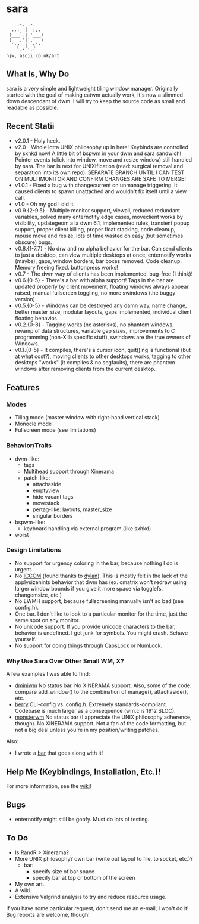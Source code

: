 sara
=====

        .-. .-.
      ..:  |  ;,.
     (___`.|.'___)
     (   .'|`.   )
      `'/  |  \`'
        `-' `-'                                                                    hjw, ascii.co.uk/art 
What Is, Why Do
-------
sara is a very simple and lightweight tiling window manager. Originally started with the goal of making catwm actually work, it's now a slimmed down descendant of dwm. I will try to keep the source code as small and readable as possible.

Recent Statii
------
 * v2.0.1	- Holy heck.
 * v2.0		- Whole lotta UNIX philosophy up in here! Keybinds are controlled by sxhkd now! A little bit of bspwm in your dwm and sara sandwich! Pointer events (click into window, move and resize window) still handled by sara. The bar is next for UNIXification (read: surgical removal and separation into its own repo). SEPARATE BRANCH UNTIL I CAN TEST ON MULTIMONITOR AND CONFIRM CHANGES ARE SAFE TO MERGE!
 * v1.0.1	- Fixed a bug with changecurrent on unmanage triggering. It caused clients to spawn unattached and wouldn't fix itself until a view call.
 * v1.0		- Oh my god I did it.
 * v0.9.{2-9.5}	- Multiple monitor support, viewall, reduced redundant variables, solved many enternotify edge cases, moveclient works by visibility, updategeom a la dwm 6.1, implemented rules, transient popup support, proper client killing, proper float stacking, code cleanup, mouse move and resize, lots of time wasted on easy (but sometimes obscure) bugs.
 * v0.8.{1-7.7} - No drw and no alpha behavior for the bar. Can send clients to just a desktop, can view multiple desktops at once, enternotify works (maybe), gaps, window borders, bar boxes removed. Code cleanup. Memory freeing fixed. buttonpress works!
 * v0.7		- The dwm way of clients has been implemented, bug-free (I think)!
 * v0.6.{0-5}	- There's a bar with alpha support! Tags in the bar are updated properly by client movement, floating windows always appear raised, manual fullscreen toggling, no more swindows (the buggy version).
 * v0.5.{0-5}	- Windows can be destroyed any damn way, name change, better master_size, modular layouts, gaps implemented, individual client floating behavior.
 * v0.2.{0-8}	- Tagging works (no asterisks), no phantom windows, revamp of data structures, variable gap sizes, improvements to C programming (non-Xlib specific stuff), swindows are the true owners of Windows.
 * v0.1.{0-5}	- It compiles, there's a cursor icon, quit()ing is functional (but at what cost?), moving clients to other desktops works, tagging to other desktops "works" (it compiles & no segfaults), there are phantom windows after removing clients from the current desktop.

Features
-----
### Modes
* Tiling mode (master window with right-hand vertical stack)
* Monocle mode
* Fullscreen mode (see limitations)

### Behavior/Traits
* dwm-like:
	* tags
	* Multihead support through Xinerama
	* patch-like:
		* attachaside
		* emptyview
		* hide vacant tags
		* movestack
		* pertag-like: layouts, master_size
		* singular borders
* bspwm-like:
	* keyboard handling via external program (like sxhkd)
* worst

### Design Limitations
* No support for urgency coloring in the bar, because nothing I do is urgent.
* No [ICCCM](https://web.archive.org/web/20190617214524/https://raw.githubusercontent.com/kfish/xsel/1a1c5edf0dc129055f7764c666da2dd468df6016/rant.txt) (found thanks to [dylan](https://github.com/dylanaraps/sowm)). This is mostly felt in the lack of the applysizehints behavior that dwm has (ex. cmatrix won't redraw using larger window bounds if you give it more space via togglefs, changemsize, etc.)
* No EWMH support, because fullscreening manually isn't so bad (see config.h).
* One bar. I don't like to look to a particular monitor for the time, just the same spot on any monitor.
* No unicode support. If you provide unicode characters to the bar, behavior is undefined. I get junk for symbols. You might crash. Behave yourself.
* No support for doing things through CapsLock or NumLock.

### Why Use Sara Over Other Small WM, X?

A few examples I was able to find:

* [dminiwm](https://github.com/moetunes/dminiwm) No status bar. No XINERAMA support. Also, some of the code: compare add\_window() to the combination of manage(), attachaside(), etc.
* [berry](https://github.com/JLErvin/berry) CLI-config vs. config.h. Extremely standards-compliant. Codebase is much larger as a consequence (wm.c is 1912 SLOC).
* [monsterwm](https://github.com/c00kiemon5ter/monsterwm) No status bar (I appreciate the UNIX philosophy adherence, though). No XINERAMA support. Not a fan of the code formatting, but not a big deal unless you're in my position/writing patches.

Also:

* I wrote a [bar](https://github.com/gitluin/sbar.git) that goes along with it!

Help Me (Keybindings, Installation, Etc.)!
-------------------------------------------
For more information, see the [wiki](https://github.com/gitluin/sara/wiki)!

Bugs
----
 * enternotify might still be goofy. Must do lots of testing.

To Do
----
 * Is RandR > Xinerama?
 * More UNIX philosophy? own bar (write out layout to file, to socket, etc.)?
   * bar:
     * specify size of bar space
     * specify bar at top or bottom of the screen
 * My own art.
 * A wiki.
 * Extensive Valgrind analysis to try and reduce resource usage.

If you have some particular request, don't send me an e-mail, I won't do it! Bug reports are welcome, though!
